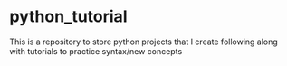 # python_tutorial

This is a repository to store python projects that I create following along with tutorials to practice syntax/new concepts

